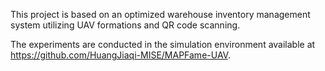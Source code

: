 This project is based on an optimized warehouse inventory management system utilizing UAV formations and QR code scanning. 

The experiments are conducted in the simulation environment available at https://github.com/HuangJiaqi-MISE/MAPFame-UAV.
